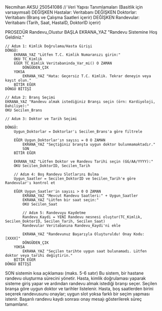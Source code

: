 Necmihan AKSU
250541086
// Veri Yapısı Tanımlamaları (Basitlik için varsayımsal)
DEĞİŞKEN Hastalar: Veritabanı
DEĞİŞKEN Doktorlar: Veritabanı (Branş ve Çalışma Saatleri içerir)
DEĞİŞKEN Randevular: Veritabanı (Tarih, Saat, HastaID, DoktorID içerir)

PROSEDÜR Randevu_Olustur
BAŞLA
    EKRANA_YAZ "Randevu Sistemine Hoş Geldiniz."
    
    // Adım 1: Kimlik Doğrulama/Hasta Girişi
    DÖNGÜ:
        EKRANA_YAZ "Lütfen T.C. Kimlik Numaranızı girin:"
        OKU TC_Kimlik
        EĞER TC_Kimlik Veritabaninda_Var_mi() O ZAMAN
            DÖNGÜDEN_ÇIK
        YOKSA
            EKRANA_YAZ "Hata: Geçersiz T.C. Kimlik. Tekrar deneyin veya kayıt olun."
        BİTİR EĞER
    DÖNGÜ BİTİŞİ
    
    // Adım 2: Branş Seçimi
    EKRANA_YAZ "Randevu almak istediğiniz Branşı seçin (örn: Kardiyoloji, Dahiliye):"
    OKU Secilen_Brans
    
    // Adım 3: Doktor ve Tarih Seçimi
    
    DÖNGÜ:
        Uygun_Doktorlar = Doktorlar'ı Secilen_Brans'a göre filtrele
        
        EĞER Uygun_Doktorlar'ın sayısı = 0 O ZAMAN
            EKRANA_YAZ "Seçtiğiniz branşta uygun doktor bulunmamaktadır."
            SON
        BİTİR EĞER

        EKRANA_YAZ "Lütfen Doktor ve Randevu Tarihi seçin (GG/AA/YYYY):"
        OKU Secilen_DoktorID, Secilen_Tarih
        
        // Adım 4: Boş Randevu Slotlarını Bulma
        Uygun_Saatler = Secilen_DoktorID ve Secilen_Tarih'e göre Randevular'ı kontrol et
        
        EĞER Uygun_Saatler'in sayısı > 0 O ZAMAN
            EKRANA_YAZ "Mevcut Randevu Saatleri:" + Uygun_Saatler
            EKRANA_YAZ "Lütfen bir saat seçin:"
            OKU Secilen_Saat

            // Adım 5: Randevuyu Kaydetme
            Randevu_Kaydi = YENİ Randevu nesnesi oluştur(TC_Kimlik, Secilen_DoktorID, Secilen_Tarih, Secilen_Saat)
            Randevular Veritabanına Randevu_Kaydi'ni ekle
            
            EKRANA_YAZ "Randevunuz Başarıyla Oluşturuldu! Onay Kodu: [XXXX]"
            DÖNGÜDEN_ÇIK
        YOKSA
            EKRANA_YAZ "Seçilen tarihte uygun saat bulunamadı. Lütfen doktor veya tarihi değiştirin."
        BİTİR EĞER
    DÖNGÜ BİTİŞİ

SON
sistemin kısa açıklaması (maks. 5-6 satır) 
Bu sistem, bir hastane randevu oluşturma sürecini yönetir. Hasta, kimlik doğrulaması yaparak sisteme giriş yapar ve ardından randevu almak istediği branşı seçer. Seçilen branşa göre uygun doktor ve tarihler listelenir. Hasta, boş saatlerden birini seçerek randevusunu onaylar; uygun slot yoksa farklı bir seçim yapması istenir. Başarılı randevu kaydı sonrası onay mesajı gösterilerek süreç tamamlanır.


